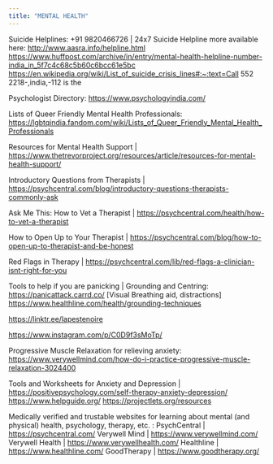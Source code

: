 ```yaml
---
title: "MENTAL HEALTH"
---
```


Suicide Helplines:
+91 9820466726 | 24x7 Suicide Helpline
more available here: http://www.aasra.info/helpline.html
https://www.huffpost.com/archive/in/entry/mental-health-helpline-number-india_in_5f7c4c68c5b60c6bcc61e5bc
https://en.wikipedia.org/wiki/List_of_suicide_crisis_lines#:~:text=Call 552 2218-,india,-112 is the


Psychologist Directory: https://www.psychologyindia.com/

Lists of Queer Friendly Mental Health Professionals: https://lgbtqindia.fandom.com/wiki/Lists_of_Queer_Friendly_Mental_Health_Professionals

Resources for Mental Health Support | https://www.thetrevorproject.org/resources/article/resources-for-mental-health-support/

Introductory Questions from Therapists | https://psychcentral.com/blog/introductory-questions-therapists-commonly-ask

Ask Me This: How to Vet a Therapist | https://psychcentral.com/health/how-to-vet-a-therapist

How to Open Up to Your Therapist | https://psychcentral.com/blog/how-to-open-up-to-therapist-and-be-honest

Red Flags in Therapy | https://psychcentral.com/lib/red-flags-a-clinician-isnt-right-for-you

Tools to help if you are panicking | Grounding and Centring:
https://panicattack.carrd.co/ [Visual Breathing aid, distractions]
https://www.healthline.com/health/grounding-techniques

https://linktr.ee/lapestenoire

https://www.instagram.com/p/C0D9f3sMoTp/

Progressive Muscle Relaxation for relieving anxiety:
https://www.verywellmind.com/how-do-i-practice-progressive-muscle-relaxation-3024400

Tools and Worksheets for Anxiety and Depression | https://positivepsychology.com/self-therapy-anxiety-depression/
https://www.helpguide.org/
https://projectlets.org/resources

Medically verified and trustable websites for learning about mental (and physical) health, psychology, therapy, etc. :
PsychCentral | https://psychcentral.com/
Verywell Mind | https://www.verywellmind.com/
Verywell Health | https://www.verywellhealth.com/
Healthline | https://www.healthline.com/
GoodTherapy | https://www.goodtherapy.org/
